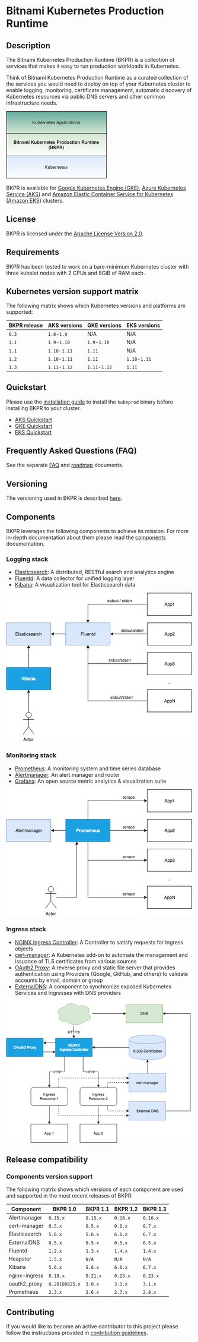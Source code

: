 # Bitnami Kubernetes Production Runtime

## Description

The Bitnami Kubernetes Production Runtime (BKPR) is a collection of services that makes it easy to run production workloads in Kubernetes.

Think of Bitnami Kubernetes Production Runtime as a curated collection of the services you would need to deploy on top of your Kubernetes cluster to enable logging, monitoring, certificate management, automatic discovery of Kubernetes resources via public DNS servers and other common infrastructure needs.

![BKPR](images/BKPR.png)

BKPR is available for [Google Kubernetes Engine (GKE)](https://cloud.google.com/kubernetes-engine), [Azure Kubernetes Service (AKS)](https://azure.microsoft.com/en-in/services/kubernetes-service/) and [Amazon Elastic Container Service for Kubernetes (Amazon EKS)](https://aws.amazon.com/eks/) clusters.

## License

BKPR is licensed under the [Apache License Version 2.0](LICENSE).

## Requirements

BKPR has been tested to work on a bare-minimum Kubernetes cluster with three kubelet nodes with 2 CPUs and 8GiB of RAM each.

## Kubernetes version support matrix

The following matrix shows which Kubernetes versions and platforms are supported:

| BKPR release |  AKS versions |  GKE versions |  EKS versions |
|--------------|---------------|---------------|---------------|
| `0.3`        | `1.8`-`1.9`   | N/A           | N/A           |
| `1.1`        | `1.9`-`1.10`  | `1.9`-`1.10`  | N/A           |
| `1.1`        | `1.10`-`1.11` | `1.11`        | N/A           |
| `1.2`        | `1.10`-`1.11` | `1.11`        | `1.10`-`1.11` |
| `1.3`        | `1.11`-`1.12` | `1.11`-`1.12` | `1.11`        |

## Quickstart

Please use the [installation guide](docs/install.md) to install the `kubeprod` binary before installing BKPR to your cluster.

* [AKS Quickstart](docs/quickstart-aks.md)
* [GKE Quickstart](docs/quickstart-gke.md)
* [EKS Quickstart](docs/quickstart-eks.md)

## Frequently Asked Questions (FAQ)

See the separate [FAQ](docs/FAQ.md) and [roadmap](docs/roadmap.md) documents.

## Versioning

The versioning used in BKPR is described [here](docs/versioning.md).

## Components

BKPR leverages the following components to achieve its mission. For more in-depth documentation about them please read the [components](docs/components.md) documentation.

### Logging stack

* [Elasticsearch](docs/components.md#elasticsearch): A distributed, RESTful search and analytics engine
* [Fluentd](docs/components.md#fluentd): A data collector for unified logging layer
* [Kibana](docs/components.md#kibana): A visualization tool for Elasticsearch data

![Logging stack](docs/images/logging-stack.png)

### Monitoring stack

* [Prometheus](docs/components.md#prometheus): A monitoring system and time series database
* [Alertmanager](docs/components.md#alertmanager): An alert manager and router
* [Grafana](docs/components.md#grafana): An open source metric analytics & visualization suite

![Monitoring stack](docs/images/monitoring-stack.png)

### Ingress stack

* [NGINX Ingress Controller](docs/components.md#nginx-ingress-controller): A Controller to satisfy requests for Ingress objects
* [cert-manager](docs/components.md#cert-manager): A Kubernetes add-on to automate the management and issuance of TLS certificates from various sources
* [OAuth2 Proxy](docs/components.md#oauth2-proxy): A reverse proxy and static file server that provides authentication using Providers (Google, GitHub, and others) to validate accounts by email, domain or group
* [ExternalDNS](docs/components.md#externaldns): A component to synchronize exposed Kubernetes Services and Ingresses with DNS providers

![Ingress stack](docs/images/ingress-stack.png)

## Release compatibility

### Components version support

The following matrix shows which versions of each component are used and supported in the most recent releases of BKPR:

|   Component   |    BKPR 1.0    | BKPR 1.1 | BKPR 1.2 | BKPR 1.3 |
|---------------|----------------|----------|----------|----------|
| Alertmanager  | `0.15.x`       | `0.15.x` | `0.16.x` | `0.16.x` |
| cert-manager  | `0.5.x`        | `0.5.x`  | `0.6.x`  | `0.7.x`  |
| Elasticsearch | `5.6.x`        | `5.6.x`  | `6.6.x`  | `6.7.x`  |
| ExternalDNS   | `0.5.x`        | `0.5.x`  | `0.5.x`  | `0.5.x`  |
| Fluentd       | `1.2.x`        | `1.3.x`  | `1.4.x`  | `1.4.x`  |
| Heapster      | `1.5.x`        | `N/A`    | `N/A`    | `N/A`    |
| Kibana        | `5.6.x`        | `5.6.x`  | `6.6.x`  | `6.7.x`  |
| nginx-ingress | `0.19.x`       | `0.21.x` | `0.23.x` | `0.23.x` |
| oauth2_proxy  | `0.20180625.x` | `3.0.x`  | `3.1.x`  | `3.1.x`  |
| Prometheus    | `2.3.x`        | `2.6.x`  | `2.7.x`  | `2.8.x`  |

## Contributing

If you would like to become an active contributor to this project please follow the instructions provided in [contribution guidelines](CONTRIBUTING.md).

